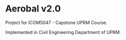 Aerobal v2.0
======================

Project for ICOM5047 - Capstone UPRM Course.

Implemented in Civil Engineering Department of UPRM.
